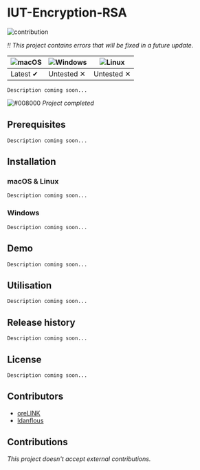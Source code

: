 # IUT-Encryption-RSA

![contribution](https://img.shields.io/badge/contribution-no-red.svg)

*:bangbang: This project contains errors that will be fixed in a future update.*

![macOS](https://user-images.githubusercontent.com/35436186/74678618-cc819500-51bb-11ea-9384-17913ef69023.png) | ![Windows](https://user-images.githubusercontent.com/35436186/74678726-1a969880-51bc-11ea-86df-84733c6c1836.png) | ![Linux](https://user-images.githubusercontent.com/35436186/74678779-4ca7fa80-51bc-11ea-9792-9c9ae0ebf1f5.png) |
--- | --- | --- |
Latest ✔ | Untested ✕ | Untested ✕ |

`Description coming soon...`

![#008000](https://placehold.it/15/008000/000000?text=+)   *Project completed*

## Prerequisites

`Description coming soon...`

## Installation

### macOS & Linux

`Description coming soon...`

### Windows

`Description coming soon...`

## Demo

`Description coming soon...`

## Utilisation

`Description coming soon...`

## Release history
    
`Description coming soon...`
    
## License

`Description coming soon...`

## Contributors

* [oreLINK](https://github.com/oreLINK)
* [ldanflous](https://github.com/ldanflous)

## Contributions

*This project doesn't accept external contributions.*

<!-- Markdown link & img -->
[version]: https://img.shields.io/github/release/qubyte/rubidium.svg
